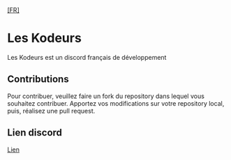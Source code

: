 [[FR]](#fr)

<a name="fr"></a>
# Les Kodeurs
Les Kodeurs est un discord français de développement

## Contributions
Pour contribuer, veuillez faire un fork du repository dans lequel vous souhaitez contribuer. Apportez vos modifications sur votre repository local, puis, réalisez une pull request.

## Lien discord
[Lien](https://discord.gg/ZMbKUfW)
